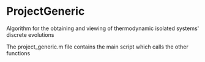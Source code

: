 # ProjectGeneric
Algorithm for the obtaining and viewing of thermodynamic isolated systems' discrete evolutions

The project_generic.m file contains the main script which calls the other functions
